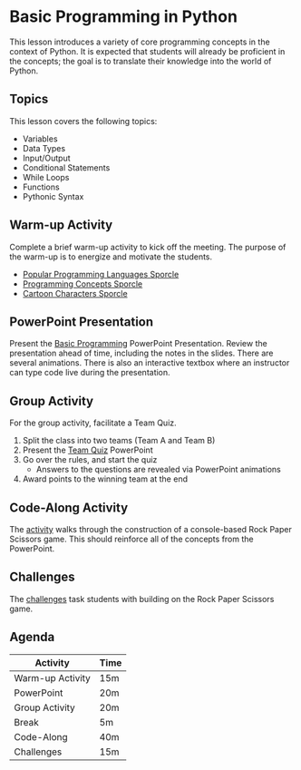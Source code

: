 # Basic Programming in Python
This lesson introduces a variety of core programming concepts in the context of Python. It is expected that students will already be proficient in the concepts; the goal is to translate their knowledge into the world of Python.

## Topics
This lesson covers the following topics:

- Variables
- Data Types
- Input/Output
- Conditional Statements
- While Loops
- Functions
- Pythonic Syntax

## Warm-up Activity
Complete a brief warm-up activity to kick off the meeting. The purpose of the warm-up is to energize and motivate the students.

- [Popular Programming Languages Sporcle](https://www.sporcle.com/games/moogles/programlanguages)
- [Programming Concepts Sporcle](https://www.sporcle.com/games/jsmaxwelldev/programming-concepts)
- [Cartoon Characters Sporcle](https://www.sporcle.com/games/g/cartoons)

## PowerPoint Presentation
Present the [Basic Programming](BasicProgramming.pptx) PowerPoint Presentation. Review the presentation ahead of time, including the notes in the slides. There are several animations. There is also an interactive textbox where an instructor can type code live during the presentation.

## Group Activity
For the group activity, facilitate a Team Quiz.

1. Split the class into two teams (Team A and Team B)
1. Present the [Team Quiz](TeamQuiz.pptx) PowerPoint
1. Go over the rules, and start the quiz
    - Answers to the questions are revealed via PowerPoint animations
1. Award points to the winning team at the end

## Code-Along Activity
The [activity](RPSCodeAlong.md) walks through the construction of a console-based Rock Paper Scissors game. This should reinforce all of the concepts from the PowerPoint.

## Challenges
The [challenges](RPSChallenges.md) task students with building on the Rock Paper Scissors game.

## Agenda 
| Activity | Time |
|-|-|
| Warm-up Activity | 15m |
| PowerPoint | 20m |
| Group Activity | 20m |
| Break | 5m |
| Code-Along | 40m |
| Challenges | 15m |
